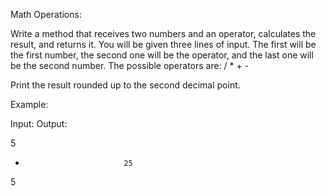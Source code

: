 Math Operations:



Write a method that receives two numbers and an operator, calculates the result, and returns it. You will be given three lines of input. The first will be the first number, the second one will be the operator, and the last one will be the second number. The possible operators are: / * + -

Print the result rounded up to the second decimal point.




Example:


Input:                    Output:


5
*                           25
5